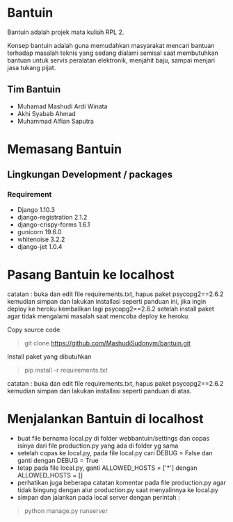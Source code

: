 # Bantuin
Bantuin adalah projek mata kuliah RPL 2.

Konsep bantuin adalah guna memudahkan masyarakat mencari bantuan terhadap masalah teknis yang sedang dialami semisal saat membutuhkan bantuan untuk servis peralatan elektronik, menjahit baju, sampai menjari jasa tukang pijat.

## Tim Bantuin

* Muhamad Mashudi Ardi Winata 
* Akhi Syabab Ahmad
* Muhammad Alfian Saputra

# Memasang Bantuin

## Lingkungan Development / packages

### Requirement 

* Django 1.10.3
* django-registration 2.1.2
* django-crispy-forms 1.6.1
* gunicorn 19.6.0
* whitenoise 3.2.2
* django-jet 1.0.4

# Pasang Bantuin ke localhost

catatan : buka dan edit file requirements.txt, hapus paket psycopg2==2.6.2 kemudian simpan dan lakukan installasi seperti panduan ini, jika ingin deploy ke heroku kembalikan lagi psycopg2==2.6.2 setelah install paket agar tidak mengalami masalah saat mencoba deploy ke heroku.

Copy source code

> git clone https://github.com/MashudiSudonym/bantuin.git

Install paket yang dibutuhkan

> pip install -r requirements.txt

catatan : buka dan edit file requirements.txt, hapus paket psycopg2==2.6.2 kemudian simpan dan lakukan installasi seperti panduan di atas.

# Menjalankan Bantuin di localhost

* buat file bernama local.py di folder webbantuin/settings dan copas isinya dari file production.py yang ada di folder yg sama
* setelah copas ke local.py, pada file local.py cari DEBUG = False dan ganti dengan DEBUG = True
* tetap pada file local.py, ganti ALLOWED_HOSTS = ['*'] dengan ALLOWED_HOSTS = []
* perhatikan juga beberapa catatan komentar pada file production.py agar tidak bingung dengan alur production.py saat menyalinnya ke local.py
* simpan dan jalankan pada local server dengan perintah :

> python manage.py runserver

